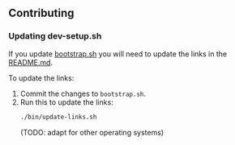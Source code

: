 ## Contributing

### Updating dev-setup.sh

If you update [bootstrap.sh](bootstrap.sh) you will need to update the links in the [README.md](README.md).

To update the links:
1. Commit the changes to `bootstrap.sh`.
1. Run this to update the links:
   ```bash
   ./bin/update-links.sh
   ```
   (TODO: adapt for other operating systems)

